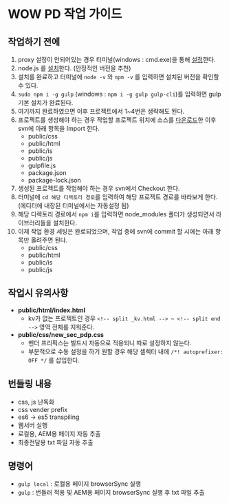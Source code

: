 # WOW PD 작업 가이드

## 작업하기 전에
1. proxy 설정이 안되어있는 경우 터미널(windows : cmd.exe)을 통해 [설정](http://13.124.129.30:8060/Team3/javascript/wikis/Tips/npm-proxy-%EC%84%A4%EC%A0%95)한다.
2. node.js 를 [설치](https://nodejs.org/ko/)한다. (안정적인 버전을 추천)
3. 설치를 완료하고 터미널에 ```node -v``` 와 ```npm -v``` 를 입력하면 설치된 버전을 확인할 수 있다.
4. ```sudo npm i -g gulp``` (windows : ```npm i -g gulp gulp-cli```)를 입력하면 gulp 기본 설치가 완료된다.
5. 여기까지 완료하였으면 이후 프로젝트에서 1~4번은 생략해도 된다.
6. 프로젝트를 생성해야 하는 경우 작업할 프로젝트 위치에 소스를 [다운로드](http://13.124.129.30:8060/Team3/wow-project-setting/repository/master/archive.zip)한 이후 svn에 아래 항목을 Import 한다.
    - public/css
    - public/html
    - public/is
    - public/js
    - gulpfile.js
    - package.json
    - package-lock.json
7. 생성된 프로젝트를 작업해야 하는 경우 svn에서 Checkout 한다.
8. 터미널에 ```cd 해당 디렉토리 경로```를 입력하여 해당 프로젝트 경로를 바라보게 한다. (에디터에 내장된 터미널에서는 자동설정 됨)
9. 해당 디렉토리 경로에서 ```npm i```를 입력하면 node_modules 폴더가 생성되면서 라이브러리들을 설치한다.
10. 이제 작업 환경 세팅은 완료되었으며, 작업 중에 svn에 commit 할 시에는 아래 항목만 올려주면 된다.
    - public/css
    - public/html
    - public/is
    - public/js

## 작업시 유의사항
- **public/html/index.html**
    - kv가 없는 프로젝트인 경우 ```<!-- split _kv.html --> ~ <!-- split end -->``` 영역 전체를 지워준다.
- **public/css/new_sec_pdp.css**
    - 벤더 프리픽스는 빌드시 자동으로 적용되니 따로 설정하지 않는다.
    - 부분적으로 수동 설정을 하기 원할 경우 해당 셀렉터 내에 ```/*! autoprefixer: OFF */``` 를 삽입한다.

## 번들링 내용
* css, js 난독화
* css vender prefix
* es6 -> es5 transpiling
* 웹서버 실행
* 로컬용, AEM용 페이지 자동 추출
* 최종전달용 txt 파일 자동 추출

## 명령어
* ```gulp local``` : 로컬용 페이지 browserSync 실행
* ```gulp``` : 번들러 적용 및 AEM용 페이지 browserSync 실행 후 txt 파일 추출